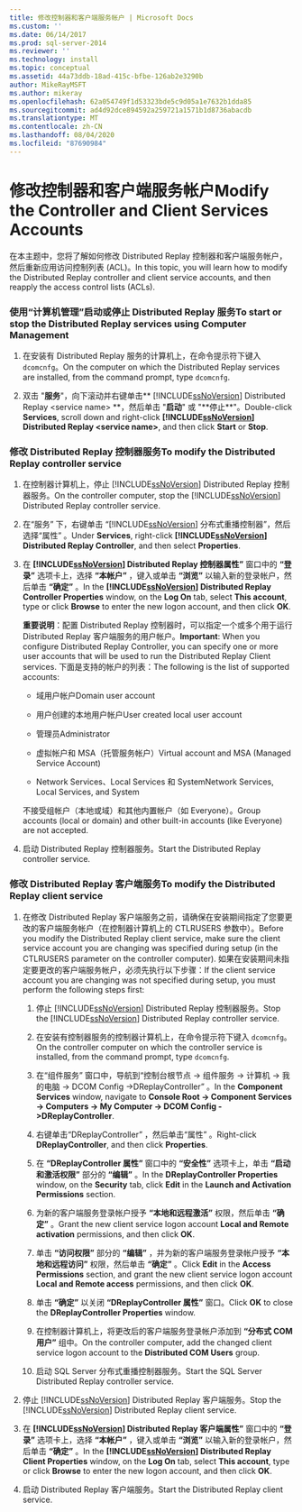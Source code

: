 ```yaml
---
title: 修改控制器和客户端服务帐户 | Microsoft Docs
ms.custom: ''
ms.date: 06/14/2017
ms.prod: sql-server-2014
ms.reviewer: ''
ms.technology: install
ms.topic: conceptual
ms.assetid: 44a73ddb-18ad-415c-bfbe-126ab2e3290b
author: MikeRayMSFT
ms.author: mikeray
ms.openlocfilehash: 62a054749f1d53323bde5c9d05a1e7632b1dda85
ms.sourcegitcommit: ad4d92dce894592a259721a1571b1d8736abacdb
ms.translationtype: MT
ms.contentlocale: zh-CN
ms.lasthandoff: 08/04/2020
ms.locfileid: "87690984"
---
```

# <a name="modify-the-controller-and-client-services-accounts"></a><span data-ttu-id="8dc28-102">修改控制器和客户端服务帐户</span><span class="sxs-lookup"><span data-stu-id="8dc28-102">Modify the Controller and Client Services Accounts</span></span>
  <span data-ttu-id="8dc28-103">在本主题中，您将了解如何修改 Distributed Replay 控制器和客户端服务帐户，然后重新应用访问控制列表 (ACL)。</span><span class="sxs-lookup"><span data-stu-id="8dc28-103">In this topic, you will learn how to modify the Distributed Replay controller and client service accounts, and then reapply the access control lists (ACLs).</span></span>  
  
### <a name="to-start-or-stop-the-distributed-replay-services-using-computer-management"></a><span data-ttu-id="8dc28-104">使用“计算机管理”启动或停止 Distributed Replay 服务</span><span class="sxs-lookup"><span data-stu-id="8dc28-104">To start or stop the Distributed Replay services using Computer Management</span></span>  
  
1.  <span data-ttu-id="8dc28-105">在安装有 Distributed Replay 服务的计算机上，在命令提示符下键入 `dcomcnfg`。</span><span class="sxs-lookup"><span data-stu-id="8dc28-105">On the computer on which the Distributed Replay services are installed, from the command prompt, type `dcomcnfg`.</span></span>  
  
2.  <span data-ttu-id="8dc28-106">双击 "**服务**"，向下滚动并右键单击\*\* [!INCLUDE[ssNoVersion](../../includes/ssnoversion-md.md)] Distributed Replay \<service name> **，然后单击 "**启动**" 或 "**停止\*\*"。</span><span class="sxs-lookup"><span data-stu-id="8dc28-106">Double-click **Services**, scroll down and right-click **[!INCLUDE[ssNoVersion](../../includes/ssnoversion-md.md)] Distributed Replay \<service name>**, and then click **Start** or **Stop**.</span></span>  
  
### <a name="to-modify-the-distributed-replay-controller-service"></a><span data-ttu-id="8dc28-107">修改 Distributed Replay 控制器服务</span><span class="sxs-lookup"><span data-stu-id="8dc28-107">To modify the Distributed Replay controller service</span></span>  
  
1.  <span data-ttu-id="8dc28-108">在控制器计算机上，停止 [!INCLUDE[ssNoVersion](../../includes/ssnoversion-md.md)] Distributed Replay 控制器服务。</span><span class="sxs-lookup"><span data-stu-id="8dc28-108">On the controller computer, stop the [!INCLUDE[ssNoVersion](../../includes/ssnoversion-md.md)] Distributed Replay controller service.</span></span>  
  
2.  <span data-ttu-id="8dc28-109">在“服务”  下，右键单击  “[!INCLUDE[ssNoVersion](../../includes/ssnoversion-md.md)] 分布式重播控制器”，然后选择“属性”  。</span><span class="sxs-lookup"><span data-stu-id="8dc28-109">Under **Services**, right-click **[!INCLUDE[ssNoVersion](../../includes/ssnoversion-md.md)] Distributed Replay Controller**, and then select **Properties**.</span></span>  
  
3.  <span data-ttu-id="8dc28-110">在 **[!INCLUDE[ssNoVersion](../../includes/ssnoversion-md.md)] Distributed Replay 控制器属性”** 窗口中的 **“登录”** 选项卡上，选择 **“本帐户”** ，键入或单击 **“浏览”** 以输入新的登录帐户，然后单击 **“确定”** 。</span><span class="sxs-lookup"><span data-stu-id="8dc28-110">In the **[!INCLUDE[ssNoVersion](../../includes/ssnoversion-md.md)] Distributed Replay Controller Properties** window, on the **Log On** tab, select **This account**, type or click **Browse** to enter the new logon account, and then click **OK**.</span></span>  
  
     <span data-ttu-id="8dc28-111">**重要说明**：配置 Distributed Replay 控制器时，可以指定一个或多个用于运行 Distributed Replay 客户端服务的用户帐户。</span><span class="sxs-lookup"><span data-stu-id="8dc28-111">**Important**: When you configure Distributed Replay Controller, you can specify one or more user accounts that will be used to run the Distributed Replay Client services.</span></span> <span data-ttu-id="8dc28-112">下面是支持的帐户的列表：</span><span class="sxs-lookup"><span data-stu-id="8dc28-112">The following is the list of supported accounts:</span></span>  
  
    -   <span data-ttu-id="8dc28-113">域用户帐户</span><span class="sxs-lookup"><span data-stu-id="8dc28-113">Domain user account</span></span>  
  
    -   <span data-ttu-id="8dc28-114">用户创建的本地用户帐户</span><span class="sxs-lookup"><span data-stu-id="8dc28-114">User created local user account</span></span>  
  
    -   <span data-ttu-id="8dc28-115">管理员</span><span class="sxs-lookup"><span data-stu-id="8dc28-115">Administrator</span></span>  
  
    -   <span data-ttu-id="8dc28-116">虚拟帐户和 MSA（托管服务帐户）</span><span class="sxs-lookup"><span data-stu-id="8dc28-116">Virtual account and MSA (Managed Service Account)</span></span>  
  
    -   <span data-ttu-id="8dc28-117">Network Services、Local Services 和 System</span><span class="sxs-lookup"><span data-stu-id="8dc28-117">Network Services, Local Services, and System</span></span>  
  
     <span data-ttu-id="8dc28-118">不接受组帐户（本地或域）和其他内置帐户（如 Everyone）。</span><span class="sxs-lookup"><span data-stu-id="8dc28-118">Group accounts (local or domain) and other built-in accounts (like Everyone) are not accepted.</span></span>  
  
4.  <span data-ttu-id="8dc28-119">启动 Distributed Replay 控制器服务。</span><span class="sxs-lookup"><span data-stu-id="8dc28-119">Start the Distributed Replay controller service.</span></span>  
  
### <a name="to-modify-the-distributed-replay-client-service"></a><span data-ttu-id="8dc28-120">修改 Distributed Replay 客户端服务</span><span class="sxs-lookup"><span data-stu-id="8dc28-120">To modify the Distributed Replay client service</span></span>  
  
1.  <span data-ttu-id="8dc28-121">在修改 Distributed Replay 客户端服务之前，请确保在安装期间指定了您要更改的客户端服务帐户（在控制器计算机上的 CTLRUSERS 参数中）。</span><span class="sxs-lookup"><span data-stu-id="8dc28-121">Before you modify the Distributed Replay client service, make sure the client service account you are changing was specified during setup (in the CTLRUSERS parameter on the controller computer).</span></span> <span data-ttu-id="8dc28-122">如果在安装期间未指定要更改的客户端服务帐户，必须先执行以下步骤：</span><span class="sxs-lookup"><span data-stu-id="8dc28-122">If the client service account you are changing was not specified during setup, you must perform the following steps first:</span></span>  
  
    1.  <span data-ttu-id="8dc28-123">停止 [!INCLUDE[ssNoVersion](../../includes/ssnoversion-md.md)] Distributed Replay 控制器服务。</span><span class="sxs-lookup"><span data-stu-id="8dc28-123">Stop the [!INCLUDE[ssNoVersion](../../includes/ssnoversion-md.md)] Distributed Replay controller service.</span></span>  
  
    2.  <span data-ttu-id="8dc28-124">在安装有控制器服务的控制器计算机上，在命令提示符下键入 `dcomcnfg`。</span><span class="sxs-lookup"><span data-stu-id="8dc28-124">On the controller computer on which the controller service is installed, from the command prompt, type `dcomcnfg`.</span></span>  
  
    3.  <span data-ttu-id="8dc28-125">在“组件服务”  窗口中，导航到“控制台根节点 -> 组件服务 -> 计算机 -> 我的电脑 -> DCOM Config ->DReplayController”  。</span><span class="sxs-lookup"><span data-stu-id="8dc28-125">In the **Component Services** window, navigate to **Console Root -> Component Services -> Computers -> My Computer -> DCOM Config ->DReplayController**.</span></span>  
  
    4.  <span data-ttu-id="8dc28-126">右键单击“DReplayController”  ，然后单击“属性”  。</span><span class="sxs-lookup"><span data-stu-id="8dc28-126">Right-click **DReplayController**, and then click **Properties**.</span></span>  
  
    5.  <span data-ttu-id="8dc28-127">在 **“DReplayController 属性”** 窗口中的 **“安全性”** 选项卡上，单击 **“启动和激活权限”** 部分的 **“编辑”** 。</span><span class="sxs-lookup"><span data-stu-id="8dc28-127">In the **DReplayController Properties** window, on the **Security** tab, click **Edit** in the **Launch and Activation Permissions** section.</span></span>  
  
    6.  <span data-ttu-id="8dc28-128">为新的客户端服务登录帐户授予 **“本地和远程激活”** 权限，然后单击 **“确定”** 。</span><span class="sxs-lookup"><span data-stu-id="8dc28-128">Grant the new client service logon account **Local and Remote activation** permissions, and then click **OK**.</span></span>  
  
    7.  <span data-ttu-id="8dc28-129">单击 **“访问权限”** 部分的 **“编辑”** ，并为新的客户端服务登录帐户授予 **“本地和远程访问”** 权限，然后单击 **“确定”** 。</span><span class="sxs-lookup"><span data-stu-id="8dc28-129">Click **Edit** in the **Access Permissions** section, and grant the new client service logon account **Local and Remote access** permissions, and then click **OK**.</span></span>  
  
    8.  <span data-ttu-id="8dc28-130">单击 **“确定”** 以关闭 **“DReplayController 属性”** 窗口。</span><span class="sxs-lookup"><span data-stu-id="8dc28-130">Click **OK** to close the **DReplayController Properties** window.</span></span>  
  
    9. <span data-ttu-id="8dc28-131">在控制器计算机上，将更改后的客户端服务登录帐户添加到 **“分布式 COM 用户”** 组中。</span><span class="sxs-lookup"><span data-stu-id="8dc28-131">On the controller computer, add the changed client service logon account to the **Distributed COM Users** group.</span></span>  
  
    10. <span data-ttu-id="8dc28-132">启动 SQL Server 分布式重播控制器服务。</span><span class="sxs-lookup"><span data-stu-id="8dc28-132">Start the SQL Server Distributed Replay controller service.</span></span>  
  
2.  <span data-ttu-id="8dc28-133">停止 [!INCLUDE[ssNoVersion](../../includes/ssnoversion-md.md)] Distributed Replay 客户端服务。</span><span class="sxs-lookup"><span data-stu-id="8dc28-133">Stop the [!INCLUDE[ssNoVersion](../../includes/ssnoversion-md.md)] Distributed Replay client service.</span></span>  
  
3.  <span data-ttu-id="8dc28-134">在 **[!INCLUDE[ssNoVersion](../../includes/ssnoversion-md.md)] Distributed Replay 客户端属性”** 窗口中的 **“登录”** 选项卡上，选择 **“本帐户”** ，键入或单击 **“浏览”** 以输入新的登录帐户，然后单击 **“确定”** 。</span><span class="sxs-lookup"><span data-stu-id="8dc28-134">In the **[!INCLUDE[ssNoVersion](../../includes/ssnoversion-md.md)] Distributed Replay Client Properties** window, on the **Log On** tab, select **This account**, type or click **Browse** to enter the new logon account, and then click **OK**.</span></span>  
  
4.  <span data-ttu-id="8dc28-135">启动 Distributed Replay 客户端服务。</span><span class="sxs-lookup"><span data-stu-id="8dc28-135">Start the Distributed Replay client service.</span></span>  
  
  
